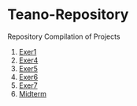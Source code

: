 # Teano-Repository
Repository Compilation of Projects


1. <a href="exer1 (1).ipynb">Exer1</a>
2. <a href="2A_TEANO_Exer4.ipynb">Exer4</a>
3. <a href="2A_TEANO_EXER5.ipynb">Exer5</a>
4. <a href="2A_TEAÑO_EXER6.ipynb">Exer6</a>
5. <a href="2A_Teaño_EXER_7.ipynb">Exer7</a>
6. <a href="2A_TEAÑO_MIDTERM">Midterm</a>


